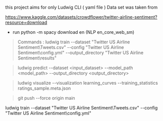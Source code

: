 
this project aims for only Ludwig CLI ( yaml file )
Data set was taken from

 https://www.kaggle.com/datasets/crowdflower/twitter-airline-sentiment?resource=download

  - run python -m spacy download en (NLP en_core_web_sm)

  
> Commands : 
> ludwig train --dataset "Twitter US Airline Sentiment\Tweets.csv" --config "Twitter US Airline Sentiment\config.yml" --output_directory "Twitter US Airline Sentiment\results"

>  ludwig predict --dataset <input_dataset> --model_path <model_path> --output_directory <output_directory>


> ludwig visualize --visualization learning_curves --training_statistics ratings_sample.meta.json


>git push --force origin main


ludwig train --dataset "Twitter US Airline Sentiment\Tweets.csv" --config "Twitter US Airline Sentiment\config.yml"